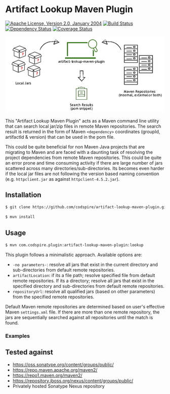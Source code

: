 # Artifact Lookup Maven Plugin

[![Apache License, Version 2.0, January 2004](https://img.shields.io/github/license/mojohaus/versions-maven-plugin.svg?label=License)](http://www.apache.org/licenses/)
[![Build Status](https://travis-ci.org/codspire/artifact-lookup-maven-plugin.svg?branch=master)](https://travis-ci.org/codspire/artifact-lookup-maven-plugin)
[![Dependency Status](https://www.versioneye.com/user/projects/5701a4b2fcd19a0039f1562e/badge.svg?style=flat)](https://www.versioneye.com/user/projects/5701a4b2fcd19a0039f1562e)
[![Coverage Status](https://coveralls.io/repos/github/codspire/artifact-lookup-maven-plugin/badge.svg?branch=master)](https://coveralls.io/github/codspire/artifact-lookup-maven-plugin?branch=master)

![Artifact Lookup Maven Plugin Info](https://raw.githubusercontent.com/codspire/artifact-lookup-maven-plugin/master/src/main/resources/artifact-lookup-maven-plugin-info.png)

This "Artifact Lookup Maven Plugin" acts as a Maven command line utility that can search local jar/zip files in remote Maven repositories. The search result is returned in the form of Maven `<dependency>` coordinates (groupId, artifactId & version) that can be used in the pom file.

This could be quite beneficial for non Maven Java projects that are migrating to Maven and are faced with a daunting task of resolving the project dependencies from remote Maven repositories. This could be quite an error prone and time consuming activity if there are large number of jars scattered across many directories/sub-directories. Its becomes even harder if the local jar files are not following the version based naming convention (e.g. `httpclient.jar` as against `httpclient-4.5.2.jar`).

## Installation
```sh
$ git clone https://github.com/codspire/artifact-lookup-maven-plugin.git
```
```sh
$ mvn install
```

## Usage
```sh
$ mvn com.codspire.plugin:artifact-lookup-maven-plugin:lookup
```

This plugin follows a minimalistic approach. Available options are:
* `-no parameters-`: resolve all jars that exist in the current directory and sub-directories from default remote repositories.
* `artifactLocation`: if its a file path; resolve specified file from default remote repositories. If its a directory; resolve all jars that exist in the specified directory and sub-directories from default remote repositories.
* `repositoryUrl`: resolve all qualified jars (based on other parameters) from the specified remote repositories.

Default Maven remote repositories are determined based on user's effective Maven `settings.xml` file. If there are more than one remote repository, the jars are sequentially searched  against all repositories until the match is found.

### Examples
 
## Tested against
* https://oss.sonatype.org/content/groups/public/
* https://repo.maven.apache.org/maven2/
* https://repo1.maven.org/maven2/
* https://repository.jboss.org/nexus/content/groups/public/
* Privately hosted Sonatype Nexus repository


<script src="https://gist.github.com/codspire/8831da96879535db07e91b545d2cc3cf.js"></script>
